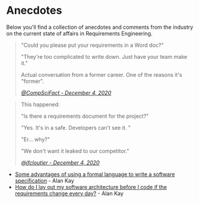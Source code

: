 # Anecdotes

Below you'll find a collection of anecdotes and comments from the industry on the current state of affairs in Requirements Engineering.

> "Could you please put your requirements in a Word doc?"
> 
> "They're too complicated to write down. Just have your team make it."
> 
> Actual conversation from a former career. One of the reasons it's "former".
> 
> <cite><a href="https://twitter.com/CompSciFact/status/1334866764082126848" target="_blank">@CompSciFact - December 4, 2020</a></cite>

> This happened:
>
> "Is there a requirements document for the project?"
>
> "Yes. It's in a safe. Developers can't see it. "
>
> "Er... why?"
>
> "We don't want it leaked to our competitor."
>
> <cite><a href="https://twitter.com/jfcloutier/status/1334869094873636868" target="_blank">@jfcloutier - December 4, 2020</a></cite>

- [Some advantages of using a formal language to write a software specification](https://www.quora.com/I-heard-today-that-there-are-some-advantages-of-using-a-formal-language-to-write-a-software-specification-What-are-they) - Alan Kay
- [How do I lay out my software architecture before I code if the requirements change every day?](https://www.quora.com/How-do-I-lay-out-my-software-architecture-before-I-code-if-the-requirements-change-every-day/answer/Alan-Kay-11) - Alan Kay
